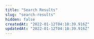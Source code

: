 ```yaml
---
title: "Search Results"
slug: "search-results"
hidden: false
createdAt: "2022-01-12T04:10:39.916Z"
updatedAt: "2022-01-12T04:10:39.916Z"
---
```


